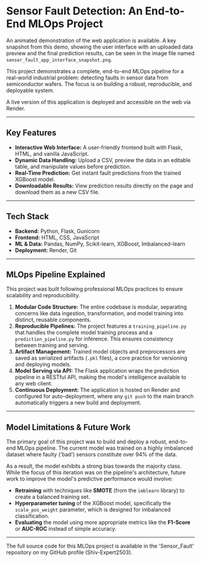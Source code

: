 # Sensor Fault Detection: An End-to-End MLOps Project

An animated demonstration of the web application is available. A key snapshot from this demo, showing the user interface with an uploaded data preview and the final prediction results, can be seen in the image file named `sensor_fault_app_interface_snapshot.png`.

This project demonstrates a complete, end-to-end MLOps pipeline for a real-world industrial problem: detecting faults in sensor data from semiconductor wafers. The focus is on building a robust, reproducible, and deployable system.

A live version of this application is deployed and accessible on the web via Render.



---

## Key Features

* **Interactive Web Interface:** A user-friendly frontend built with Flask, HTML, and vanilla JavaScript.
* **Dynamic Data Handling:** Upload a CSV, preview the data in an editable table, and manipulate values before prediction.
* **Real-Time Prediction:** Get instant fault predictions from the trained XGBoost model.
* **Downloadable Results:** View prediction results directly on the page and download them as a new CSV file.

---

## Tech Stack

- **Backend:** Python, Flask, Gunicorn
- **Frontend:** HTML, CSS, JavaScript
- **ML & Data:** Pandas, NumPy, Scikit-learn, XGBoost, Imbalanced-learn
- **Deployment:** Render, Git

---

## MLOps Pipeline Explained

This project was built following professional MLOps practices to ensure scalability and reproducibility.

1.  **Modular Code Structure:** The entire codebase is modular, separating concerns like data ingestion, transformation, and model training into distinct, reusable components.
2.  **Reproducible Pipelines:** The project features a `training_pipeline.py` that handles the complete model training process and a `prediction_pipeline.py` for inference. This ensures consistency between training and serving.
3.  **Artifact Management:** Trained model objects and preprocessors are saved as serialized artifacts (`.pkl` files), a core practice for versioning and deploying models.
4.  **Model Serving via API:** The Flask application wraps the prediction pipeline in a RESTful API, making the model's intelligence available to any web client.
5.  **Continuous Deployment:** The application is hosted on Render and configured for auto-deployment, where any `git push` to the main branch automatically triggers a new build and deployment.

---

## Model Limitations & Future Work

The primary goal of this project was to build and deploy a robust, end-to-end MLOps pipeline. The current model was trained on a highly imbalanced dataset where faulty ('bad') sensors constitute over 94% of the data.

As a result, the model exhibits a strong bias towards the majority class. While the focus of this iteration was on the pipeline's architecture, future work to improve the model's predictive performance would involve:

-   **Retraining** with techniques like **SMOTE** (from the `imblearn` library) to create a balanced training set.
-   **Hyperparameter tuning** of the XGBoost model, specifically the `scale_pos_weight` parameter, which is designed for imbalanced classification.
-   **Evaluating** the model using more appropriate metrics like the **F1-Score** or **AUC-ROC** instead of simple accuracy.

---

The full source code for this MLOps project is available in the 'Sensor_Fault' repository on my GitHub profile (Shiv-Expert2503).